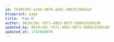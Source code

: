 ```yaml
---
id: f5d05391-e244-4876-ab91-d083529dbbaf
blueprint: page
title: 'Foo 6'
author: 0629c30c-f871-49b3-86f3-58001d3d91d0
updated_by: 0629c30c-f871-49b3-86f3-58001d3d91d0
updated_at: 1747668070
---
```

